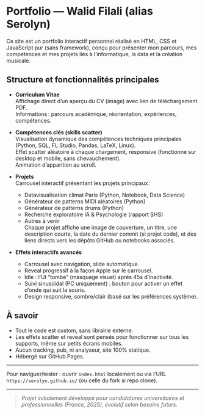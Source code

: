 # Portfolio — Walid Filali (alias Serolyn)

Ce site est un portfolio interactif personnel réalisé en HTML, CSS et JavaScript pur (sans framework), conçu pour présenter mon parcours, mes compétences et mes projets liés à l’informatique, la data et la création musicale.

## Structure et fonctionnalités principales

- **Curriculum Vitae**  
  Affichage direct d’un aperçu du CV (image) avec lien de téléchargement PDF.  
  Informations : parcours académique, réorientation, expériences, compétences.

- **Compétences clés (skills scatter)**  
  Visualisation dynamique des compétences techniques principales (Python, SQL, FL Studio, Pandas, LaTeX, Linux).  
  Effet scatter aléatoire à chaque chargement, responsive (fonctionne sur desktop et mobile, sans chevauchement).  
  Animation d’apparition au scroll.

- **Projets**  
  Carrousel interactif présentant les projets principaux :  
    - Datavisualisation climat Paris (Python, Notebook, Data Science)
    - Générateur de patterns MIDI aléatoires (Python)
    - Générateur de patterns drums (Python)
    - Recherche exploratoire IA & Psychologie (rapport SHS)
    - Autres à venir  
  Chaque projet affiche une image de couverture, un titre, une description courte, la date du dernier commit (si projet code), et des liens directs vers les dépôts GitHub ou notebooks associés.

- **Effets interactifs avancés**  
  - Carrousel avec navigation, slide automatique.
  - Reveal progressif à la façon Apple sur le carrousel.
  - Idle : l’UI “tombe” (masquage visuel) après 45s d’inactivité.
  - Suivi sinusoïdal (PC uniquement) : bouton pour activer un effet d’onde qui suit la souris.
  - Design responsive, sombre/clair (basé sur les préférences système).


## À savoir

- Tout le code est custom, sans librairie externe.
- Les effets scatter et reveal sont pensés pour fonctionner sur tous les supports, même sur petits écrans mobiles.
- Aucun tracking, pub, ni analyseur, site 100% statique.
- Hébergé sur GitHub Pages.

---

Pour naviguer/tester : ouvrir `index.html` localement ou via l’URL `https://serolyn.github.io/` (ou celle du fork si repo clone).

---

> *Projet initialement développé pour candidatures universitaires et professionnelles (France, 2025), évolutif selon besoins futurs.*
